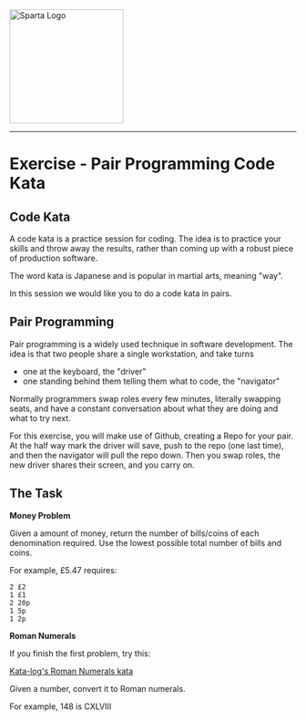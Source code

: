 <img src="https://boolerang.co.uk/wp-content/uploads/job-manager-uploads/company_logo/2018/04/SG-Logo-Black.png" alt="Sparta Logo" width="200"/>

---   
# Exercise - Pair Programming Code Kata

## Code Kata
A code kata is a practice session for coding. The idea is to practice your skills and throw away the results, rather than coming up with a robust piece of production software.

The word kata is Japanese and is popular in martial arts, meaning "way".

In this session we would like you to do a code kata in pairs.

## Pair Programming
Pair programming is a widely used technique in software development. The idea is that two people share a single workstation, and take turns

- one at the keyboard, the "driver"
- one standing behind them telling them what to code, the "navigator"

Normally programmers swap roles every few minutes, literally swapping seats, and have a constant conversation about what they are doing and what to try next.

For this exercise, you will make use of Github, creating a Repo for your pair. At the half way mark the driver will save, push to the repo (one last time), and then the navigator will pull the repo down. Then you swap roles, the new driver shares their screen, and you carry on.

## The Task

**Money Problem**

Given a amount of money, return the number of bills/coins of each denomination required. Use the lowest possible total number of bills and coins.

For example, £5.47 requires:

    2 £2
    1 £1
    2 20p
    1 5p
    1 2p

**Roman Numerals**

If you finish the first problem, try this:

[Kata-log's Roman Numerals kata](https://kata-log.rocks/roman-numerals-kata)

Given a number, convert it to Roman numerals.

For example, 148 is CXLVIII
